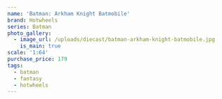 ```yaml
---
name: 'Batman: Arkham Knight Batmobile'
brand: Hotwheels
series: Batman
photo_gallery:
  - image_url: /uploads/diecast/batman-arkham-knight-batmobile.jpg
    is_main: true
scale: '1:64'
purchase_price: 179
tags:
  - batman
  - fantasy
  - hotwheels
---
```


